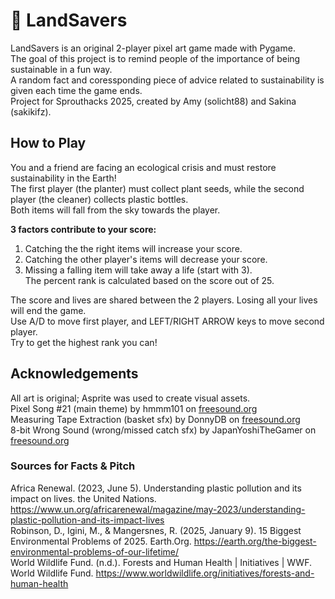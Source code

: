 # 🌱 LandSavers  
LandSavers is an original 2-player pixel art game made with Pygame.  
The goal of this project is to remind people of the importance of being sustainable in a fun way.  
A random fact and coressponding piece of advice related to sustainability is given each time the game ends.  
Project for Sprouthacks 2025, created by Amy (solicht88) and Sakina (sakikifz).  

## How to Play  
You and a friend are facing an ecological crisis and must restore sustainability in the Earth!  
The first player (the planter) must collect plant seeds, while the second player (the cleaner) collects plastic bottles.  
Both items will fall from the sky towards the player.  

**3 factors contribute to your score:**  
1. Catching the the right items will increase your score.  
2. Catching the other player's items will decrease your score.  
3. Missing a falling item will take away a life (start with 3).  
The percent rank is calculated based on the score out of 25.  

The score and lives are shared between the 2 players. Losing all your lives will end the game.  
Use A/D to move first player, and LEFT/RIGHT ARROW keys to move second player.  
Try to get the highest rank you can!  

## Acknowledgements
All art is original; Asprite was used to create visual assets.  
Pixel Song #21 (main theme) by hmmm101 on [freesound.org](https://freesound.org/people/hmmm101/sounds/338371/)  
Measuring Tape Extraction (basket sfx) by DonnyDB on [freesound.org](https://freesound.org/people/DonnyDB/sounds/765397/)  
8-bit Wrong Sound (wrong/missed catch sfx) by JapanYoshiTheGamer on [freesound.org](https://freesound.org/people/JapanYoshiTheGamer/sounds/361260/)  
### Sources for Facts & Pitch  
Africa Renewal. (2023, June 5). Understanding plastic pollution and its impact on lives. the United Nations. https://www.un.org/africarenewal/magazine/may-2023/understanding-plastic-pollution-and-its-impact-lives  
Robinson, D., Igini, M., & Mangersnes, R. (2025, January 9). 15 Biggest Environmental Problems of 2025. Earth.Org. https://earth.org/the-biggest-environmental-problems-of-our-lifetime/  
World Wildlife Fund. (n.d.). Forests and Human Health | Initiatives | WWF. World Wildlife Fund. https://www.worldwildlife.org/initiatives/forests-and-human-health  